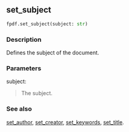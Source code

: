 ## set_subject ##

```python
fpdf.set_subject(subject: str)
```
### Description ###

Defines the subject of the document.

### Parameters ###

subject:
> The subject.

### See also ###

[set_author](set_author.md), [set_creator](set_creator.md), [set_keywords](set_keywords.md), [set_title](set_title.md).
